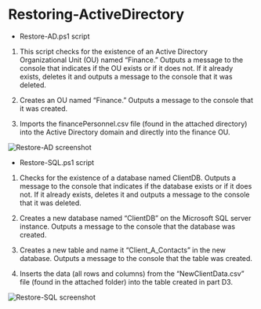 # Restoring-ActiveDirectory

- Restore-AD.ps1 script

1. This script checks for the existence of an Active Directory Organizational Unit (OU) named “Finance.” Outputs a message to the console that indicates if the OU exists or if it does not. If it already exists, deletes it and outputs a message to the console that it was deleted.

2.  Creates an OU named “Finance.” Outputs a message to the console that it was created.

3.  Imports the financePersonnel.csv file (found in the attached directory) into the Active Directory domain and directly into the finance OU.

![Restore-AD screenshot](https://github.com/user-attachments/assets/d23a9ed3-a4b4-4a48-9526-72ced85b13f1)


- Restore-SQL.ps1 script
  
1. Checks for the existence of a database named ClientDB. Outputs a message to the console that indicates if the database exists or if it does not. If it already exists, deletes it and outputs a message to the console that it was deleted.

2.  Creates a new database named “ClientDB” on the Microsoft SQL server instance. Outputs a message to the console that the database was created.

3.  Creates a new table and name it “Client_A_Contacts” in the new database. Outputs a message to the console that the table was created.

4.  Inserts the data (all rows and columns) from the “NewClientData.csv” file (found in the attached folder) into the table created in part D3.

![Restore-SQL screenshot](https://github.com/user-attachments/assets/a1ea0788-b9a5-41e2-869e-07e3f9760521)
